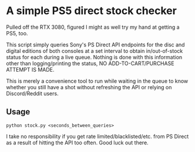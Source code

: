 # A simple PS5 direct stock checker

Pulled off the RTX 3080, figured I might as well try my hand at getting a PS5, too.

This script simply queries Sony's PS Direct API endpoints for the disc and digital editions of both consoles at a set interval to obtain in/out-of-stock status for each during a live queue. Nothing is done with this information other than logging/printing the status, NO ADD-TO-CART/PURCHASE ATTEMPT IS MADE.

This is merely a convenience tool to run while waiting in the queue to know whether you still have a shot without refreshing the API or relying on Discord/Reddit users.

## Usage

`python stock.py <seconds_between_queries>`

I take no responsibility if you get rate limited/blacklisted/etc. from PS Direct as a result of hitting the API too often. Good luck out there.